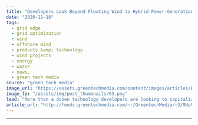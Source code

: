 ```yaml
---
title: "Developers Look Beyond Floating Wind to Hybrid Power-Generation Platforms"
date: "2020-11-18"
tags: 
  - grid edge
  - grid optimization
  - wind
  - offshore wind
  - products &amp; technology
  - wind projects
  - energy
  - water
  - news,
  - green tech media
source: "green tech media"
image_url: "https://assets.greentechmedia.com/content/images/articles/Hybrid_Offshore_Platform_XL.jpg"
image_fp: "/assets/img/post_thumbnails/69.png"
lead: "More than a dozen technology developers are looking to capitalize on the momentum behind floating offshore wind by adding other marine power concepts into the mix. The companies, which include Floating Power Plant of Denmark, Marine Power Systems of  ..."
article_url: "http://feeds.greentechmedia.com/~r/GreentechMedia/~3/9UpVvKpxoHc/developers-look-beyond-floating-wind-to-hybrid-power-generation-platforms"
---
```


---
